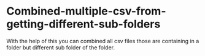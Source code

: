 # Combined-multiple-csv-from-getting-different-sub-folders
With the help of this you can combined all csv files 
those are containing in a folder but different sub folder of the folder.
